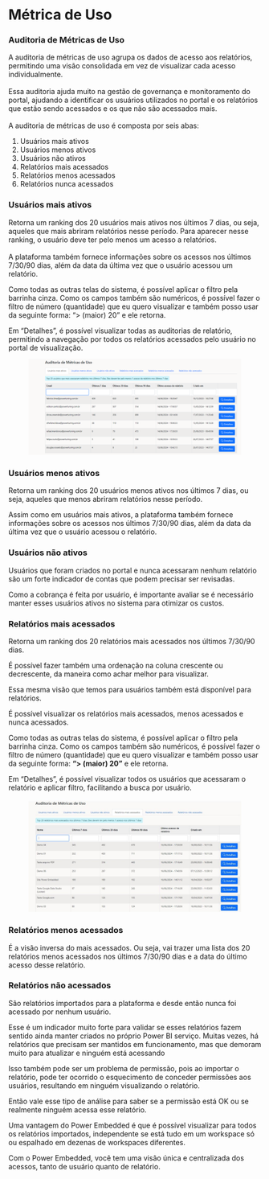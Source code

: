 # Métrica de Uso

### Auditoria de Métricas de Uso

A auditoria de métricas de uso agrupa os dados de acesso aos relatórios, permitindo uma visão consolidada em vez de visualizar cada acesso individualmente.\
\
Essa auditoria ajuda muito na gestão de governança e monitoramento do portal, ajudando a identificar os usuários utilizados no portal e os relatórios que estão sendo acessados e os que não são acessados mais.\
\
A auditoria de métricas de uso é composta por seis abas:

1. Usuários mais ativos
2. Usuários menos ativos
3. Usuários não ativos
4. Relatórios mais acessados
5. Relatórios menos acessados
6. Relatórios nunca acessados



### Usuários mais ativos

Retorna um ranking dos 20 usuários mais ativos nos últimos 7 dias, ou seja, aqueles que mais abriram relatórios nesse período. Para aparecer nesse ranking, o usuário deve ter pelo menos um acesso a relatórios.\
\
A plataforma também fornece informações sobre os acessos nos últimos 7/30/90 dias, além da data da última vez que o usuário acessou um relatório.

Como todas as outras telas do sistema, é possível aplicar o filtro pela barrinha cinza. Como os campos também são numéricos, é possível fazer o filtro de número (quantidade) que eu quero visualizar e também posso usar da seguinte forma: “> (maior) 20” e ele retorna.

Em “Detalhes”, é possível visualizar todas as auditorias de relatório, permitindo a navegação por todos os relatórios acessados pelo usuário no portal de visualização.

<figure><img src="../../.gitbook/assets/image (118).png" alt=""><figcaption></figcaption></figure>

### Usuários menos ativos

Retorna um ranking dos 20 usuários menos ativos nos últimos 7 dias, ou seja, aqueles que menos abriram relatórios nesse período.&#x20;

Assim como em usuários mais ativos, a plataforma também fornece informações sobre os acessos nos últimos 7/30/90 dias, além da data da última vez que o usuário acessou o relatório.



### Usuários não ativos

Usuários que foram criados no portal e nunca acessaram nenhum relatório são um forte indicador de contas que podem precisar ser revisadas.&#x20;

Como a cobrança é feita por usuário, é importante avaliar se é necessário manter esses usuários ativos no sistema para otimizar os custos.



### Relatórios mais acessados

Retorna um ranking dos 20 relatórios mais acessados nos últimos 7/30/90 dias.

É possível fazer também uma ordenação na coluna crescente ou decrescente, da maneira como achar melhor para visualizar.

Essa mesma visão que temos para usuários também está disponível para relatórios.

É possível visualizar os relatórios mais acessados, menos acessados e nunca acessados.

Como todas as outras telas do sistema, é possível aplicar o filtro pela barrinha cinza. Como os campos também são numéricos, é possível fazer o filtro de número (quantidade) que eu quero visualizar e também posso usar da seguinte forma: **“> (maior) 20”** e ele retorna.

Em “Detalhes”, é possível visualizar todos os usuários que acessaram o relatório e aplicar filtro, facilitando a busca por usuário.

<figure><img src="../../.gitbook/assets/image (119).png" alt=""><figcaption></figcaption></figure>



### Relatórios menos acessados

É a visão inversa do mais acessados. Ou seja, vai trazer uma lista dos 20 relatórios menos acessados nos últimos 7/30/90 dias e a data do último acesso desse relatório.



### Relatórios não acessados

São relatórios importados para a plataforma e desde então nunca foi acessado por nenhum usuário.&#x20;

Esse é um indicador muito forte para validar se esses relatórios fazem sentido ainda manter criados no próprio Power BI serviço. Muitas vezes, há relatórios que precisam ser mantidos em funcionamento, mas que demoram muito para atualizar e ninguém está acessando

Isso também pode ser um problema de permissão, pois ao importar o relatório, pode ter ocorrido o esquecimento de conceder permissões aos usuários, resultando em ninguém visualizando o relatório.&#x20;

Então vale esse tipo de análise para saber se a permissão está OK ou se realmente ninguém acessa esse relatório.

Uma vantagem do Power Embedded é que é possível visualizar para todos os relatórios importados, independente se está tudo em um workspace só ou espalhado em dezenas de workspaces diferentes.



Com o Power Embedded, você tem uma visão única e centralizada dos acessos, tanto de usuário quanto de relatório.

